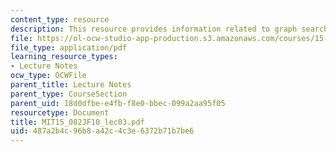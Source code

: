 ```yaml
---
content_type: resource
description: This resource provides information related to graph search algorithms.
file: https://ol-ocw-studio-app-production.s3.amazonaws.com/courses/15-082j-network-optimization-fall-2010/487a2b4c96b8a42c4c3e6372b71b7be6_MIT15_082JF10_lec03.pdf
file_type: application/pdf
learning_resource_types:
- Lecture Notes
ocw_type: OCWFile
parent_title: Lecture Notes
parent_type: CourseSection
parent_uid: 18d0dfbe-e4fb-f8e0-bbec-099a2aa95f05
resourcetype: Document
title: MIT15_082JF10_lec03.pdf
uid: 487a2b4c-96b8-a42c-4c3e-6372b71b7be6
---
```

